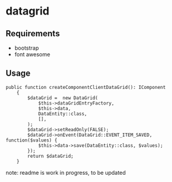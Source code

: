 # datagrid

## Requirements

- bootstrap
- font awesome

## Usage

```
public function createComponentClientDataGrid(): IComponent
    {
        $dataGrid =  new DataGrid(
            $this->dataGridEntryFactory,
            $this->data,
            DataEntity::class,
            [],
        );
        $dataGrid->setReadOnly(FALSE);
        $dataGrid->onEvent(DataGrid::EVENT_ITEM_SAVED, function($values) {
            $this->data->save(DataEntity::class, $values);
        });
        return $dataGrid;
    }
 ```


note: readme is work in progress, to be updated
